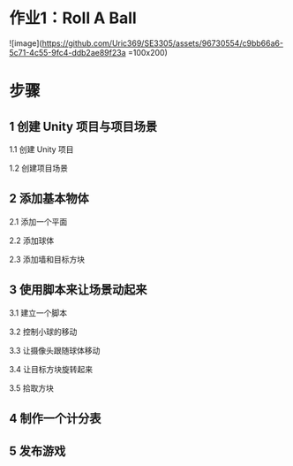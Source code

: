 # 作业1：Roll A Ball
![image](https://github.com/Uric369/SE3305/assets/96730554/c9bb66a6-5c71-4c55-9fc4-ddb2ae89f23a =100x200)

# 步骤
## 1 创建 Unity 项目与项目场景
1.1 创建 Unity 项目 

1.2 创建项目场景 

## 2 添加基本物体
2.1 添加一个平面 

2.2 添加球体

2.3 添加墙和目标方块

## 3 使用脚本来让场景动起来
3.1 建立一个脚本 

3.2 控制小球的移动

3.3 让摄像头跟随球体移动

3.4 让目标方块旋转起来

3.5 拾取方块

## 4 制作一个计分表

## 5 发布游戏
